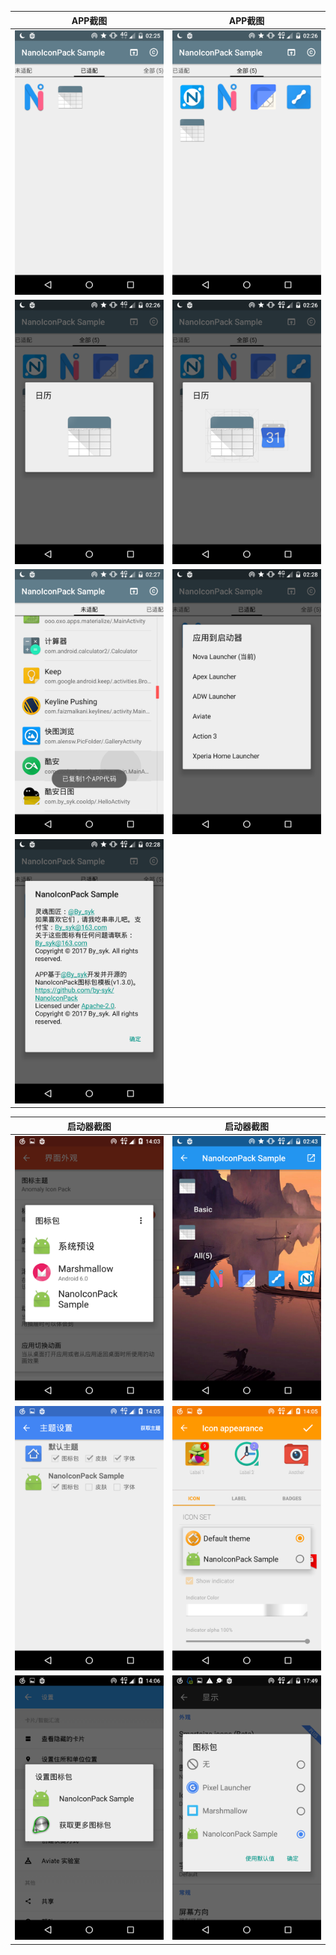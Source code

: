 | APP截图 | APP截图 |
| :--: | :--: |
| ![screenshot_nano_page_matched](screenshot_nano_page_matched.png) | ![screenshot_nano_page_all](screenshot_nano_page_all.png) |
| ![screenshot_nano_icon_detail](screenshot_nano_icon_detail.png) | ![screenshot_nano_icon_grid_and_compare](screenshot_nano_icon_grid_and_compare.png) |
| ![screenshot_nano_page_lost](screenshot_nano_page_lost.png) | ![screenshot_nano_apply](screenshot_nano_apply.png) |
| ![screenshot_nano_copyright](screenshot_nano_copyright.png) | |

| 启动器截图 | 启动器截图 |
| :--: | :--: |
| ![screenshot_nova_apply](screenshot_nova_apply.png) | ![screenshot_nova_custom_choose](screenshot_nova_custom_choose.png) |
| ![screenshot_apex_apply](screenshot_apex_apply.png) | ![screenshot_adw_apply](screenshot_adw_apply.png) |
| ![screenshot_aviate_apply](screenshot_aviate_apply.png) | ![screenshot_action_3_apply](screenshot_action_3_apply.png) |